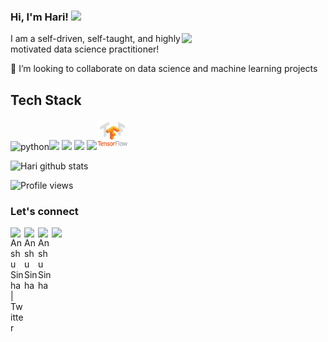 ### Hi, I'm Hari! <img src="https://raw.githubusercontent.com/MartinHeinz/MartinHeinz/master/wave.gif" width="30px">
  
<img align='right' src="https://media.giphy.com/media/vNTs0HEuSdj13sPa3F/giphy.gif" width="230">


I am a self-driven, self-taught, and highly motivated data science practitioner!

👯 I’m looking to collaborate on data science and machine learning projects


<h2 align="left">Tech Stack</h2>

<img src="https://raw.githubusercontent.com/gilbarbara/logos/c122ccfcfdb15d9958a85696ff2460ac3b01f8ca/logos/python.svg" alt="python" width="40" height="40"/><img src = https://matplotlib.org/3.2.1/_images/sphx_glr_logos2_003.png width='100'>  <img src = https://miro.medium.com/max/765/1*cyXCE-JcBelTyrK-58w6_Q.png width = '100'>     <img src = https://www.freecodecamp.org/news/content/images/2020/07/pandas-logo.png width='100'>     <img src=http://amueller.github.io/img/scikit-learn-logo.png width = '80'><code><img height="50" src="https://raw.githubusercontent.com/github/explore/80688e429a7d4ef2fca1e82350fe8e3517d3494d/topics/tensorflow/tensorflow.png"></code>  


![Hari github stats](https://github-readme-stats.vercel.app/api?username=harikrishna9&show_icons=true&theme=gruvbox)

![Profile views](https://gpvc.arturio.dev/harikrishna9)

### Let's connect
<a href="https://twitter.com/im_haric">
  <img align="left" alt="Anshu Sinha | Twitter" width="22px" src="https://cdn.jsdelivr.net/npm/simple-icons@v3/icons/twitter.svg" />
</a>
<a href="https://www.linkedin.com/in/harikrishna-c-a1a8571a0/">
  <img align="left" alt="Anshu Sinha" width="22px" src="https://cdn.jsdelivr.net/npm/simple-icons@v3/icons/linkedin.svg" />
</a>
<a href="https://www.instagram.com/im_hari.c/">
  <img align="left" alt="Anshu Sinha" width="22px" src="https://cdn.jsdelivr.net/npm/simple-icons@v3/icons/instagram.svg" />
</a>
<a href="mailto:mrharic9@gmail.com">
  <img align="left" width="26px" src="https://cdn.jsdelivr.net/npm/simple-icons@v3/icons/gmail.svg" />
</a>

<br />
<br />

